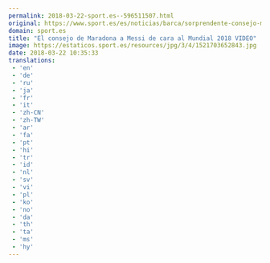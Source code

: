 ```yaml
---
permalink: 2018-03-22-sport.es--596511507.html
original: https://www.sport.es/es/noticias/barca/sorprendente-consejo-maradona-messi-cara-mundial-2018-video-6707596?utm_source=rss-noticias&utm_medium=feed&utm_campaign=barca
domain: sport.es
title: "El consejo de Maradona a Messi de cara al Mundial 2018 VIDEO"
image: https://estaticos.sport.es/resources/jpg/3/4/1521703652843.jpg
date: 2018-03-22 10:35:33
translations: 
 - 'en'
 - 'de'
 - 'ru'
 - 'ja'
 - 'fr'
 - 'it'
 - 'zh-CN'
 - 'zh-TW'
 - 'ar'
 - 'fa'
 - 'pt'
 - 'hi'
 - 'tr'
 - 'id'
 - 'nl'
 - 'sv'
 - 'vi'
 - 'pl'
 - 'ko'
 - 'no'
 - 'da'
 - 'th'
 - 'ta'
 - 'ms'
 - 'hy'
---
```



